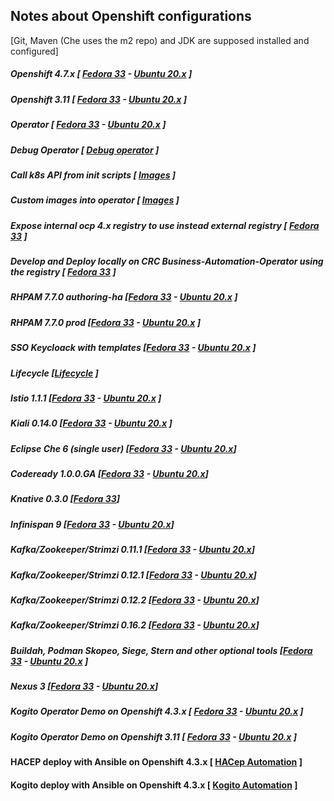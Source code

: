 ## Notes about Openshift configurations 
 [Git, Maven (Che uses the m2 repo) and JDK are supposed installed and configured]
 
##### Openshift 4.7.x [ **[Fedora 33](fedora/openshift_4.md)**  - **[Ubuntu 20.x](ubuntu/openshift_4.md)** ]
##### Openshift 3.11 [ **[Fedora 33](fedora/openshift.md)**  - **[Ubuntu 20.x](ubuntu/openshift.md)** ]
##### Operator [ **[Fedora 33](fedora/operator.md)**  - **[Ubuntu 20.x](#quay)** ]
##### Debug Operator [ **[Debug operator](common/debug_operator.md)**  ]
##### Call k8s API from init scripts [ **[Images](common/images.md)**  ]
##### Custom images into operator [ **[Images](fedora/customImageIntoOperator.md)**  ]
##### Expose internal ocp 4.x registry to use instead external registry [ **[Fedora 33](fedora/expose_registry_ocp4.md)**  ]
##### Develop and Deploy locally on CRC Business-Automation-Operator using the registry [ **[Fedora 33](fedora/business_automation_operator_crc.md)**  ]


##### RHPAM 7.7.0 authoring-ha [**[Fedora 33](fedora/rhpam_openshift_authoring_ha.md)** - **[Ubuntu 20.x]()** ]
##### RHPAM 7.7.0 prod [**[Fedora 33](fedora/rhpam_openshift_prod.md)** - **[Ubuntu 20.x]()** ]
##### SSO Keycloack with templates [**[Fedora 33](fedora/sso.md)** - **[Ubuntu 20.x]()** ]

##### Lifecycle [**[Lifecycle](common/lifecycle.md)** ]

##### Istio 1.1.1 [**[Fedora 33](fedora/istio.md)** - **[Ubuntu 20.x](ubuntu/istio.md)** ]
##### Kiali 0.14.0 [**[Fedora 33](fedora/kiali.md)** - **[Ubuntu 20.x](ubuntu/kiali.md)** ]
##### Eclipse Che 6 (single user) [**[Fedora 33](fedora/eclipse_che.md)** - **[Ubuntu 20.x](ubuntu/eclipse_che.md)**]
##### Codeready 1.0.0.GA [**[Fedora 33](fedora/codeReady.md)** - **[Ubuntu 20.x](ubuntu/codeReady.md)**]
##### Knative 0.3.0 [**[Fedora 33](fedora/knative.md)**]
##### Infinispan 9 [**[Fedora 33](fedora/infinispan.md)** - **[Ubuntu 20.x](ubuntu/infinispan.md)**]
##### Kafka/Zookeeper/Strimzi 0.11.1  [[Fedora 33](fedora/kafka.md) - [Ubuntu 20.x](ubuntu/kafka.md)]
##### Kafka/Zookeeper/Strimzi 0.12.1  [[Fedora 33](fedora/kafka_0121.md) - [Ubuntu 20.x](ubuntu/kafka_0121.md)]
##### Kafka/Zookeeper/Strimzi 0.12.2  [[Fedora 33](fedora/kafka_0122.md) - [Ubuntu 20.x](ubuntu/kafka_0122.md)]
##### Kafka/Zookeeper/Strimzi 0.16.2  [[Fedora 33](fedora/kafka_0162.md) - [Ubuntu 20.x](ubuntu/kafka_0162.md)]
##### Buildah, Podman Skopeo, Siege,  Stern and other optional tools [**[Fedora 33](fedora/optional.md)**  - **[Ubuntu 20.x](ubuntu/optional.md)** ]
##### Nexus 3 [**[Fedora 33](fedora/nexus.md)** - **[Ubuntu 20.x](ubuntu/nexus.md)**]

##### Kogito Operator Demo on Openshift 4.3.x [ **[Fedora 33](fedora/kogito_openshift_4.md)**  - **[Ubuntu 20.x](ubuntu/kogito_openshift_4.md)** ]
##### Kogito Operator Demo on Openshift 3.11 [ **[Fedora 33](fedora/kogito_openshift.md)**  - **[Ubuntu 20.x](ubuntu/kogito_openshift.md)** ]

#### HACEP deploy with Ansible on Openshift 4.3.x [ **[HACep Automation](https://github.com/desmax74/openshift-drools-hacep-automation)** ]
#### Kogito deploy with Ansible on Openshift 4.3.x [ **[Kogito Automation](https://github.com/desmax74/openshift-kogito-automation)** ]
